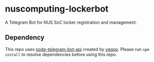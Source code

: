 # nuscomputing-lockerbot
A Telegram Bot for NUS SoC locker registration and management.

## Dependency
This repo uses [node-telegram-bot-api](https://github.com/yagop/node-telegram-bot-api) created by [yagop](https://github.com/yagop).
Please run `npm install` to resolve dependencies before using this repo.

